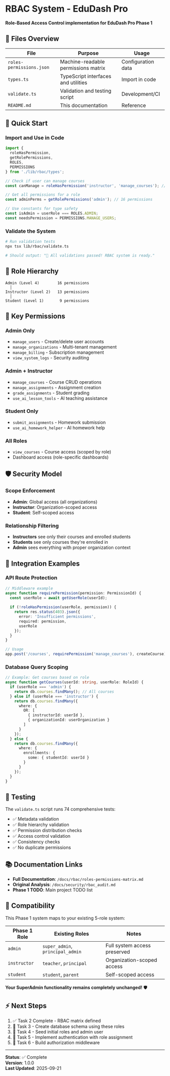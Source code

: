 # RBAC System - EduDash Pro

**Role-Based Access Control implementation for EduDash Pro Phase 1**

## 📁 **Files Overview**

| File | Purpose | Usage |
|------|---------|--------|
| `roles-permissions.json` | Machine-readable permissions matrix | Configuration data |
| `types.ts` | TypeScript interfaces and utilities | Import in code |
| `validate.ts` | Validation and testing script | Development/CI |
| `README.md` | This documentation | Reference |

## 🚀 **Quick Start**

### Import and Use in Code

```typescript
import { 
  roleHasPermission, 
  getRolePermissions,
  ROLES,
  PERMISSIONS 
} from './lib/rbac/types';

// Check if user can manage courses
const canManage = roleHasPermission('instructor', 'manage_courses'); // true

// Get all permissions for a role
const adminPerms = getRolePermissions('admin'); // 16 permissions

// Use constants for type safety
const isAdmin = userRole === ROLES.ADMIN;
const needsPermission = PERMISSIONS.MANAGE_USERS;
```

### Validate the System

```bash
# Run validation tests
npx tsx lib/rbac/validate.ts

# Should output: "🎉 All validations passed! RBAC system is ready."
```

## 👥 **Role Hierarchy**

```
Admin (Level 4)        16 permissions
  │
Instructor (Level 2)   13 permissions  
  │
Student (Level 1)       9 permissions
```

## 🔐 **Key Permissions**

### Admin Only
- `manage_users` - Create/delete user accounts
- `manage_organizations` - Multi-tenant management
- `manage_billing` - Subscription management
- `view_system_logs` - Security auditing

### Admin + Instructor
- `manage_courses` - Course CRUD operations
- `manage_assignments` - Assignment creation
- `grade_assignments` - Student grading
- `use_ai_lesson_tools` - AI teaching assistance

### Student Only  
- `submit_assignments` - Homework submission
- `use_ai_homework_helper` - AI homework help

### All Roles
- `view_courses` - Course access (scoped by role)
- Dashboard access (role-specific dashboards)

## 🛡️ **Security Model**

### Scope Enforcement
- **Admin**: Global access (all organizations)
- **Instructor**: Organization-scoped access
- **Student**: Self-scoped access

### Relationship Filtering
- **Instructors** see only their courses and enrolled students
- **Students** see only courses they're enrolled in
- **Admin** sees everything with proper organization context

## 🔧 **Integration Examples**

### API Route Protection
```typescript
// Middleware example
async function requirePermission(permission: PermissionId) {
  const userRole = await getUserRole(userId);
  
  if (!roleHasPermission(userRole, permission)) {
    return res.status(403).json({ 
      error: 'Insufficient permissions',
      required: permission,
      userRole 
    });
  }
}

// Usage
app.post('/courses', requirePermission('manage_courses'), createCourse);
```

### Database Query Scoping
```typescript
// Example: Get courses based on role
async function getCourses(userId: string, userRole: RoleId) {
  if (userRole === 'admin') {
    return db.courses.findMany(); // All courses
  } else if (userRole === 'instructor') {
    return db.courses.findMany({
      where: { 
        OR: [
          { instructorId: userId },
          { organizationId: userOrganization }
        ]
      }
    });
  } else {
    return db.courses.findMany({
      where: {
        enrollments: {
          some: { studentId: userId }
        }
      }
    });
  }
}
```

## 🧪 **Testing**

The `validate.ts` script runs 74 comprehensive tests:

- ✅ Metadata validation
- ✅ Role hierarchy validation  
- ✅ Permission distribution checks
- ✅ Access control validation
- ✅ Consistency checks
- ✅ No duplicate permissions

## 📚 **Documentation Links**

- **Full Documentation**: `/docs/rbac/roles-permissions-matrix.md`
- **Original Analysis**: `/docs/security/rbac_audit.md`
- **Phase 1 TODO**: Main project TODO list

## 🔄 **Compatibility**

This Phase 1 system maps to your existing 5-role system:

| Phase 1 Role | Existing Roles | Notes |
|-------------|---------------|-------|
| `admin` | `super_admin`, `principal_admin` | Full system access preserved |
| `instructor` | `teacher`, `principal` | Organization-scoped access |
| `student` | `student`, `parent` | Self-scoped access |

**Your SuperAdmin functionality remains completely unchanged!** 🛡️

## ⚡ **Next Steps**

1. ✅ Task 2 Complete - RBAC matrix defined
2. 🚧 Task 3 - Create database schema using these roles
3. 🚧 Task 4 - Seed initial roles and admin user
4. 🚧 Task 5 - Implement authentication with role assignment
5. 🚧 Task 6 - Build authorization middleware

---

**Status**: ✅ Complete  
**Version**: 1.0.0  
**Last Updated**: 2025-09-21